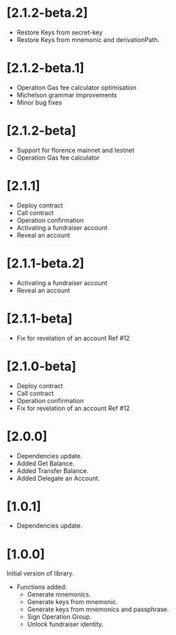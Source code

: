# [2.1.2-beta.2]

* Restore Keys from secret-key
* Restore Keys from mnemonic and derivationPath.

# [2.1.2-beta.1]

* Operation Gas fee calculator optimisation
* Michelson grammar improvements
* Minor bug fixes

# [2.1.2-beta]

* Support for florence mainnet and testnet
* Operation Gas fee calculator

# [2.1.1]

* Deploy contract
* Call contract
* Operation confirmation
* Activating a fundraiser account 
* Reveal an account

# [2.1.1-beta.2]

* Activating a fundraiser account 
* Reveal an account

# [2.1.1-beta]

* Fix for revelation of an account Ref #12

# [2.1.0-beta]

* Deploy contract
* Call contract
* Operation confirmation
* Fix for revelation of an account Ref #12

# [2.0.0]

* Dependencies update.
* Added Get Balance.
* Added Transfer Balance.
* Added Delegate an Account.

# [1.0.1]

* Dependencies update.

# [1.0.0]

Initial version of library.

* Functions added:
  * Generate mnemonics.
  * Generate keys from mnemonic.
  * Generate keys from mnemonics and passphrase.
  * Sign Operation Group.
  * Unlock fundraiser identity.

